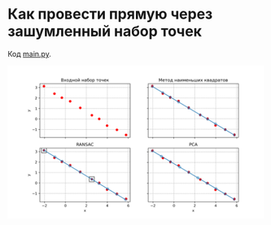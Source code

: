 # Как провести прямую через зашумленный набор точек

Код [main.py](main.py).

![](assets/0_all.png)
